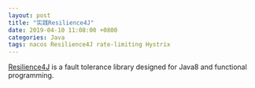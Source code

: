 ```yaml
---
layout: post
title: "实践Resilience4J"
date: 2019-04-10 11:08:00 +0800
categories: Java
tags: nacos Resilience4J rate-limiting Hystrix 
---
```


[Resilience4J](https://github.com/resilience4j/resilience4j) is a fault tolerance library designed for Java8 and functional programming.